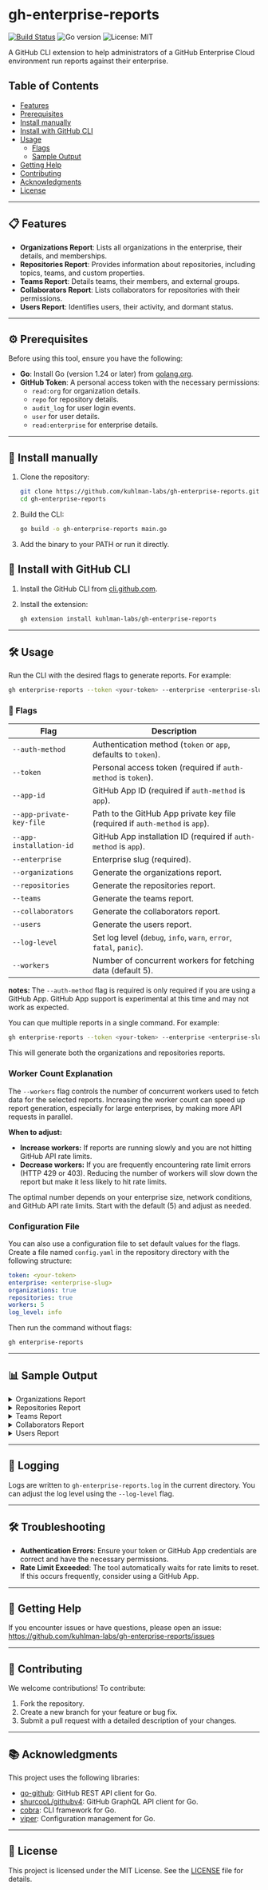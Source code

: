 # gh-enterprise-reports

[![Build Status](https://github.com/kuhlman-labs/gh-enterprise-reports/actions/workflows/go.yml/badge.svg)](https://github.com/kuhlman-labs/gh-enterprise-reports/actions/workflows/go.yml)
![Go version](https://img.shields.io/badge/go-%3E=1.24-blue?logo=go)
![License: MIT](https://img.shields.io/badge/license-MIT-green)

A GitHub CLI extension to help administrators of a GitHub Enterprise Cloud environment run reports against their enterprise.

## Table of Contents
- [Features](#%F0%9F%93%8B-features)
- [Prerequisites](#%E2%9A%99%EF%B8%8F-prerequisites)
- [Install manually](#%F0%9F%9A%80-install-manually)
- [Install with GitHub CLI](#%F0%9F%9A%80-install-with-github-cli)
- [Usage](#%F0%9F%9A%99%EF%B8%8F-usage)
  - [Flags](#-flags)
  - [Sample Output](#%F0%9F%93%8A-sample-output)
- [Getting Help](#-%E2%9F%99%CB%86-getting-help)
- [Contributing](#%E2%9D%A4%EF%B8%8F-contributing)
- [Acknowledgments](#%F0%9F%93%9A-acknowledgments)
- [License](#%F0%9F%93%9C-license)

---

## 📋 Features

- **Organizations Report**: Lists all organizations in the enterprise, their details, and memberships.
- **Repositories Report**: Provides information about repositories, including topics, teams, and custom properties.
- **Teams Report**: Details teams, their members, and external groups.
- **Collaborators Report**: Lists collaborators for repositories with their permissions.
- **Users Report**: Identifies users, their activity, and dormant status.

---

## ⚙️ Prerequisites

Before using this tool, ensure you have the following:

- **Go**: Install Go (version 1.24 or later) from [golang.org](https://golang.org/).
- **GitHub Token**: A personal access token with the necessary permissions:
  - `read:org` for organization details.
  - `repo` for repository details.
  - `audit_log` for user login events.
  - `user` for user details.
  - `read:enterprise` for enterprise details.
  
---

## 🚀 Install manually

1. Clone the repository:
   ```bash
   git clone https://github.com/kuhlman-labs/gh-enterprise-reports.git
   cd gh-enterprise-reports
   ```

2. Build the CLI:
   ```bash
   go build -o gh-enterprise-reports main.go
   ```

3. Add the binary to your PATH or run it directly.

## 🚀 Install with GitHub CLI

1. Install the GitHub CLI from [cli.github.com](https://cli.github.com/).

2. Install the extension:
   ```bash
   gh extension install kuhlman-labs/gh-enterprise-reports
   ```

---

## 🛠️ Usage

Run the CLI with the desired flags to generate reports. For example:
```bash
gh enterprise-reports --token <your-token> --enterprise <enterprise-slug> --organizations
```

### 🔧 Flags

 | Flag                       | Description                                                                 |
 |----------------------------|-----------------------------------------------------------------------------|
 | `--auth-method`            | Authentication method (`token` or `app`, defaults to `token`).             |
 | `--token`                  | Personal access token (required if `auth-method` is `token`).              |
 | `--app-id`                 | GitHub App ID (required if `auth-method` is `app`).                        |
 | `--app-private-key-file`   | Path to the GitHub App private key file (required if `auth-method` is `app`). |
 | `--app-installation-id`    | GitHub App installation ID (required if `auth-method` is `app`).           |
 | `--enterprise`             | Enterprise slug (required).                                                |
 | `--organizations`          | Generate the organizations report.                                         |
 | `--repositories`           | Generate the repositories report.                                          |
 | `--teams`                  | Generate the teams report.                                                 |
 | `--collaborators`          | Generate the collaborators report.                                         |
 | `--users`                  | Generate the users report.                                                 |
 | `--log-level`              | Set log level (`debug`, `info`, `warn`, `error`, `fatal`, `panic`).         |
 | `--workers`                | Number of concurrent workers for fetching data (default 5).                |

**notes:** 
The `--auth-method` flag is required is only required if you are using a GitHub App. GitHub App support is experimental at this time and may not work as expected.

You can que multiple reports in a single command. For example:
```bash
gh enterprise-reports --token <your-token> --enterprise <enterprise-slug> --organizations --repositories
```
This will generate both the organizations and repositories reports.

### Worker Count Explanation

The `--workers` flag controls the number of concurrent workers used to fetch data for the selected reports. Increasing the worker count can speed up report generation, especially for large enterprises, by making more API requests in parallel.

**When to adjust:**

- **Increase workers:** If reports are running slowly and you are not hitting GitHub API rate limits.
- **Decrease workers:** If you are frequently encountering rate limit errors (HTTP 429 or 403). Reducing the number of workers will slow down the report but make it less likely to hit rate limits.

The optimal number depends on your enterprise size, network conditions, and GitHub API rate limits. Start with the default (5) and adjust as needed.

### Configuration File
You can also use a configuration file to set default values for the flags. Create a file named `config.yaml` in the repository directory with the following structure:

```yaml
token: <your-token>
enterprise: <enterprise-slug>
organizations: true
repositories: true
workers: 5
log_level: info
```

Then run the command without flags:
```bash
gh enterprise-reports
```

---

## 📊 Sample Output

<details>
<summary>Organizations Report</summary>

**Command:**
```bash
gh enterprise-reports --organizations --token <your-token> --enterprise <enterprise-slug>
```

**Sample Output:**
```csv
Organization,Organization ID,Organization Default Repository Permission,Members,Total Members
org1,123456,read,"[{""login"":""user1"",""id"":1,""name"":""User One"",""roleName"":""admin""}]",1
...
```
</details>

<details>
<summary>Repositories Report</summary>

**Command:**
```bash
gh enterprise-reports --repositories --token <your-token> --enterprise <enterprise-slug>
```

**Sample Output:**
```csv
Owner,Repository,Archived,Visibility,Pushed_At,Created_At,Topics,Custom_Properties,Teams
org1,repo1,false,public,2023-01-01T00:00:00Z,2022-01-01T00:00:00Z,[topic1],{key:value},team1
...
```
</details>

<details>
<summary>Teams Report</summary>

**Command:**
```bash
gh enterprise-reports --teams --token <your-token> --enterprise <enterprise-slug>
```

**Sample Output:**
```csv
Team ID,Owner,Team Name,Team Slug,External Group,Members
1,org1,team1,team1,[group1],[user1,user2]
...
```
</details>

<details>
<summary>Collaborators Report</summary>

**Command:**
```bash
gh enterprise-reports --collaborators --token <your-token> --enterprise <enterprise-slug>
```

**Sample Output:**
```csv
Repository,Collaborators
org1/repo1,{login:user1,id:1,permission:admin}
...
```
</details>

<details>
<summary>Users Report</summary>

**Command:**
```bash
gh enterprise-reports --users --token <your-token> --enterprise <enterprise-slug>
```

**Sample Output:**
```csv
ID,Login,Name,Email,Last Login(90 days),Dormant?
1,user1,User One,user1@example.com,2023-01-01T00:00:00Z,false
...
```
</details>

---

## 📝 Logging

Logs are written to `gh-enterprise-reports.log` in the current directory. You can adjust the log level using the `--log-level` flag.

---

## 🛠️ Troubleshooting

- **Authentication Errors**: Ensure your token or GitHub App credentials are correct and have the necessary permissions.
- **Rate Limit Exceeded**: The tool automatically waits for rate limits to reset. If this occurs frequently, consider using a GitHub App.

---

## 🤔 Getting Help

If you encounter issues or have questions, please open an issue:
https://github.com/kuhlman-labs/gh-enterprise-reports/issues

---

## 🤝 Contributing

We welcome contributions! To contribute:

1. Fork the repository.
2. Create a new branch for your feature or bug fix.
3. Submit a pull request with a detailed description of your changes.

---

## 📚 Acknowledgments

This project uses the following libraries:

- [go-github](https://github.com/google/go-github): GitHub REST API client for Go.
- [shurcooL/githubv4](https://github.com/shurcooL/githubv4): GitHub GraphQL API client for Go.
- [cobra](https://github.com/spf13/cobra): CLI framework for Go.
- [viper](https://github.com/spf13/viper): Configuration management for Go.

---

## 📜 License

This project is licensed under the MIT License. See the [LICENSE](LICENSE) file for details.
